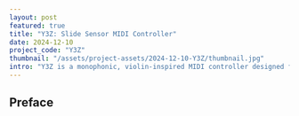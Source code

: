 ```yaml
---
layout: post
featured: true
title: "Y3Z: Slide Sensor MIDI Controller"
date: 2024-12-10
project_code: "Y3Z"
thumbnail: "/assets/project-assets/2024-12-10-Y3Z/thumbnail.jpg"
intro: "Y3Z is a monophonic, violin-inspired MIDI controller designed for expressive digital performance. Tuned in fifths, it uses four force-sensitive keys for string selection and a soft linear potentiometer as a fingerboard to control pitch bend, vibrato, and slides. Velocity, volume, and pitch are all modulated through nuanced, continuous input."
---
```


## Preface

